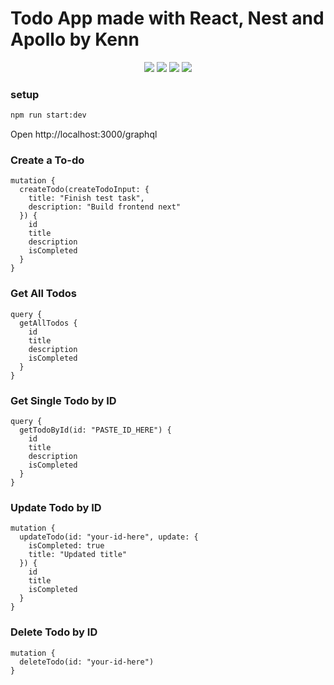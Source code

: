 # Todo App made with React, Nest and Apollo by Kenn  

<div align="center">

<img src="https://img.shields.io/badge/nestjs-%23E0234E.svg?style=for-the-badge&logo=nestjs&logoColor=white" />
<img src="https://img.shields.io/badge/-ApolloGraphQL-311C87?style=for-the-badge&logo=apollo-graphql" />
<img src="https://img.shields.io/badge/-GraphQL-E10098?style=for-the-badge&logo=graphql&logoColor=white" />
<img src="https://img.shields.io/badge/typescript-%23007ACC.svg?style=for-the-badge&logo=typescript&logoColor=white" />

</div>

### setup
```bash
npm run start:dev
```

Open http://localhost:3000/graphql  

### Create a To-do
```cli
mutation {
  createTodo(createTodoInput: {
    title: "Finish test task",
    description: "Build frontend next"
  }) {
    id
    title
    description
    isCompleted
  }
}
```

### Get All Todos
```cli
query {
  getAllTodos {
    id
    title
    description
    isCompleted
  }
}
```

### Get Single Todo by ID
```cli
query {
  getTodoById(id: "PASTE_ID_HERE") {
    id
    title
    description
    isCompleted
  }
}
```

### Update Todo by ID
```cli
mutation {
  updateTodo(id: "your-id-here", update: {
    isCompleted: true
    title: "Updated title"
  }) {
    id
    title
    isCompleted
  }
}

```

### Delete Todo by ID
```cli
mutation {
  deleteTodo(id: "your-id-here")
}
```
